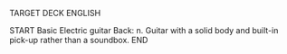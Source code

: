 TARGET DECK
ENGLISH

START
Basic
Electric guitar
Back: n. Guitar with a solid body and built-in pick-up rather than a soundbox.
END
